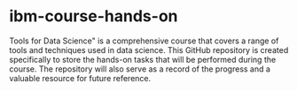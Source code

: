 # ibm-course-hands-on
Tools for Data Science" is a comprehensive course that covers a range of tools and techniques used in data science. This GitHub repository is created specifically to store the hands-on tasks that will be performed during the course. The repository will also serve as a record of the progress and a valuable resource for future reference.
